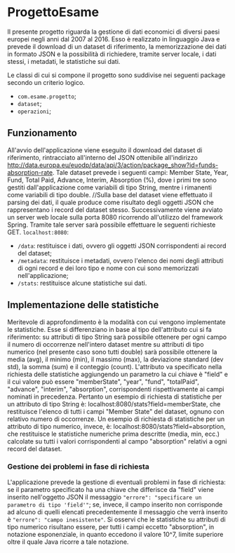 # ProgettoEsame
Il presente progetto riguarda la gestione di dati economici di diversi paesi europei negli anni dal 2007 al 2016. Esso è realizzato in linguaggio Java e prevede il download di un dataset di riferimento, la memorizzazione dei dati in formato JSON e la possibilità di richiedere, tramite server locale, i dati stessi, i metadati, le statistiche sui dati.

Le classi di cui si compone il progetto sono suddivise nei seguenti package secondo un criterio logico.

 - `com.esame.progetto`;
 - `dataset`;
 - `operazioni`;

## Funzionamento
All'avvio dell'applicazione viene eseguito il download del dataset di riferimento, rintracciato all'interno del JSON ottenibile all'indirizzo http://data.europa.eu/euodp/data/api/3/action/package_show?id=funds-absorption-rate.
Tale dataset prevede i seguenti campi: Member State, Year, Fund, Total Paid, Advance, Interim, Absorption (%), dove i primi tre sono gestiti dall'applicazione come variabili di tipo String, mentre i rimanenti come variabili di tipo double.
//Sulla base del dataset viene effettuato il parsing dei dati, il quale produce come risultato degli oggetti JSON che rappresentano i record del dataset stesso.
Successivamente viene avviato un server web locale sulla porta 8080 ricorrendo all'utilizzo del framework Spring. Tramite tale server sarà possibile effettuare le seguenti richieste GET.
`localhost:8080`:
 - `/data`: restituisce i dati, ovvero gli oggetti JSON corrispondenti ai record del dataset;
 - `/metadata`: restituisce i metadati, ovvero l'elenco dei nomi degli attributi di ogni record e dei loro tipo e nome con cui sono
   memorizzati nell'applicazione;
 - `/stats`: restituisce alcune statistiche sui dati.
## Implementazione delle statistiche
Meritevole di approfondimento è la modalità con cui vengono implementate le statistiche. Esse si differenziano in base al tipo dell'attributo cui si fa riferimento: su attributi di tipo String sarà possibile ottenere per ogni campo il numero di occorrenze nell'intero dataset mentre su attributi di tipo
numerico (nel presente caso sono tutti double) sarà possibile ottenere la media (avg), il minimo (min), il massimo (max), la deviazione standard (dev std),
la somma (sum) e il conteggio (count).
L'attributo va specificato nella richiesta delle statistiche aggiungendo un parametro la cui chiave è "field" e il cui valore può essere "memberState", "year", "fund", "totalPaid", "advance", "interim", "absorption", corrispondenti rispettivamente ai campi nominati in precedenza.
Pertanto un esempio di richiesta di statistiche per un attributo di tipo String è: localhost:8080/stats?field=memberState, che restituisce l'elenco di tutti i campi "Member State" del dataset, ognuno con relativo numero di occorrenze.
Un esempio di richiesta di statistiche per un attributo di tipo numerico, invece, è: localhost:8080/stats?field=absorption, che restituisce le statistiche numeriche prima descritte (media, min, ecc.) calcolate su tutti i valori corrispondenti al campo "absorption" relativi a ogni record del dataset.
### Gestione dei problemi in fase di richiesta
L'applicazione prevede la gestione di eventuali problemi in fase di richiesta: se il parametro specificato ha una chiave che differisce da "field" viene inserito nell'oggetto JSON il messaggio `"errore": "specificare un parametro di tipo 'field'"`; se, invece, il campo inserito non corrisponde ad alcuno di quelli elencati precedentemente il messaggio che verrà inserito è `"errore": "campo inesistente"`.
Si osservi che le statistiche su attributi di tipo numerico risultano essere, per tutti i campi eccetto "absorption", in notazione esponenziale, in quanto eccedono
il valore 10^7, limite superiore oltre il quale Java ricorre a tale notazione.
<!--stackedit_data:
eyJoaXN0b3J5IjpbNzg5MDE4MDUsOTQzNTQ0NjIwLC0yMTE5MT
g2NzQyLC0xMDc2OTQ3MTIwLC05NjQzODE5MzJdfQ==
-->